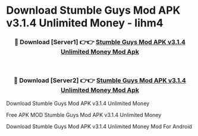 # Download Stumble Guys Mod APK v3.1.4 Unlimited Money - lihm4



<div align="center">
<h3>🔴 Download [Server1] 👉👉 <a href="https://momento.my/?title=Stumble_Guys_Mod_APK_v3.1.4_Unlimited_Money">Stumble Guys Mod APK v3.1.4 Unlimited Money Mod Apk</a></h3><br>

<h3>🔴 Download [Server2] 👉👉 <a href="https://momento.my/?title=Stumble_Guys_Mod_APK_v3.1.4_Unlimited_Money">Stumble Guys Mod APK v3.1.4 Unlimited Money Mod Apk</a></h3>
</div>



Download Stumble Guys Mod APK v3.1.4 Unlimited Money 

Free APK MOD Stumble Guys Mod APK v3.1.4 Unlimited Money 

Download Stumble Guys Mod APK v3.1.4 Unlimited Money Mod For Android
